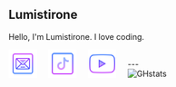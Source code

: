 ## Lumistirone
Hello, I'm Lumistirone. I love coding.

<a href="mailto:tistirone@gmail.com"><img align="left" alt="Mail" width="50px" src="./icons8-mail-256.png" style="padding-right:20px;" /></a>
<a href="https://www.tiktok.com/@sciendye"><img align="left" alt="Mail" width="50px" src="./icons8-tiktok-256.png" style="padding-right:20px;" /></a>
<a href="https://www.youtube.com/@sciendye"><img align="left" alt="Mail" width="50px" src="./icons8-youtube-256.png" style="padding-right:20px;" /></a> <br/>
--- <br/>
![GHstats](https://github-readme-stats.vercel.app/api?username=lumistirone&show_icons=true)
